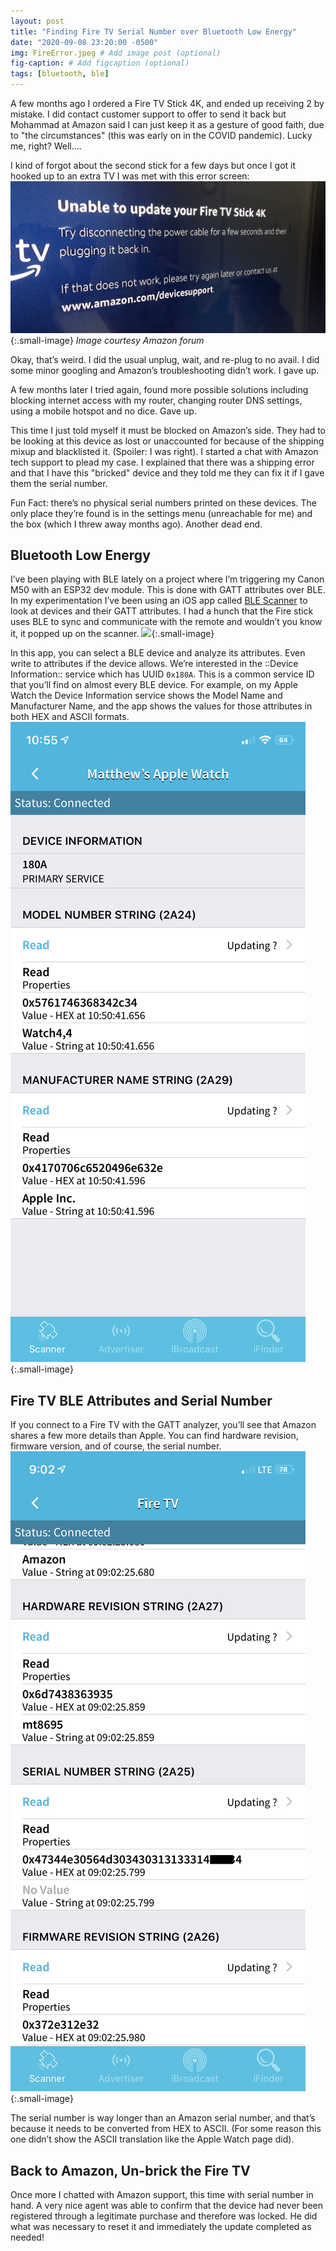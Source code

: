 ```yaml
---
layout: post
title: "Finding Fire TV Serial Number over Bluetooth Low Energy"
date: "2020-09-08 23:20:00 -0500"
img: FireError.jpeg # Add image post (optional)
fig-caption: # Add figcaption (optional)
tags: [bluetooth, ble]
---
```


A few months ago I ordered a Fire TV Stick 4K, and ended up receiving 2 by mistake. I did contact customer support to offer to send it back but Mohammad at Amazon said I can just keep it as a gesture of good faith, due to "the circumstances" (this was early on in the COVID pandemic). Lucky me, right? Well....

I kind of forgot about the second stick for a few days but once I got it hooked up to an extra TV I was met with this error screen:
![](/assets/img/20200908-Fire/FireError.jpeg){:.small-image}
*Image courtesy Amazon forum*

Okay, that’s weird. I did the usual unplug, wait, and re-plug to no avail. I did some minor googling and Amazon’s troubleshooting didn’t work. I gave up. 

A few months later I tried again, found more possible solutions including blocking internet access with my router, changing router DNS settings, using a mobile hotspot and no dice. Gave up. 

This time I just told myself it must be blocked on Amazon’s side. They had to be looking at this device as lost or unaccounted for because of the shipping mixup and blacklisted it. (Spoiler: I was right). I started a chat with Amazon tech support to plead my case. I explained that there was a shipping error and that I have this "bricked" device and they told me they can fix it if I gave them the serial number. 

Fun Fact: there’s no physical serial numbers printed on these devices. The only place they’re found is in the settings menu (unreachable for me) and the box (which I threw away months ago). Another dead end. 

## Bluetooth Low Energy
I’ve been playing with BLE lately on a project where I’m triggering my Canon M50 with an ESP32 dev module. This is done with GATT attributes over BLE. In my experimentation I’ve been using an iOS app called [BLE Scanner](https://apps.apple.com/us/app/ble-scanner-4-0/id1221763603) to look at devices and their GATT attributes. I had a hunch that the Fire stick uses BLE to sync and communicate with the remote and wouldn’t you know it, it popped up on the scanner. 
![](/assets/img/20200908-Fire/FireSerial.png){:.small-image}

In this app, you can select a BLE device and analyze its attributes. Even write to attributes if the device allows. We’re interested in the ::Device Information:: service which has UUID `0x180A`. This is a common service ID that you’ll find on almost every BLE device. For example, on my Apple Watch the Device Information service shows the Model Name and Manufacturer Name, and the app shows the values for those attributes in both HEX and ASCII formats. 
![](/assets/img/20200908-Fire/AWSerial.png){:.small-image}

## Fire TV BLE Attributes and Serial Number
If you connect to a Fire TV with the GATT analyzer, you’ll see that Amazon shares a few more details than Apple. You can find hardware revision, firmware version, and of course, the serial number. ![](/assets/img/20200908-Fire/FireSerialHex.jpeg){:.small-image}

The serial number is way longer than an Amazon serial number, and that’s because it needs to be converted from HEX to ASCII. (For some reason this one didn’t show the ASCII translation like the Apple Watch page did). 

## Back to Amazon, Un-brick the Fire TV
Once more I chatted with Amazon support, this time with serial number in hand. A very nice agent was able to confirm that the device had never been registered through a legitimate purchase and therefore was locked. He did what was necessary to reset it and immediately the update completed as needed!

